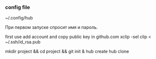 ### config file 
~/.config/hub

При первом запуске спросит имя и пароль. 

first use add account and copy public key in github.com
xclip -sel clip < ~/.ssh/id_rsa.pub

mkdir project && cd project && git init & hub create
hub clone 


